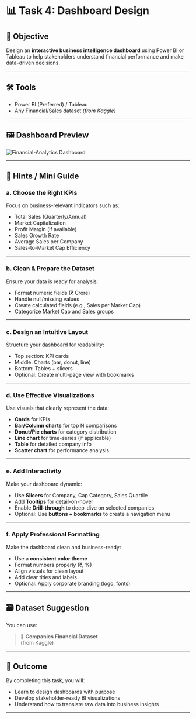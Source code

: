 # 📊 Task 4: Dashboard Design

## 🎯 Objective
Design an **interactive business intelligence dashboard** using Power BI or Tableau to help stakeholders understand financial performance and make data-driven decisions.

---

## 🛠️ Tools
- Power BI (Preferred) / Tableau  
- Any Financial/Sales dataset *(from Kaggle)*

---
## 🖼️ Dashboard Preview  

![Financial-Analytics Dashboard](https://github.com/user-attachments/assets/ed4a077e-acb9-4029-944b-7620d7256a3d)


---

## 📌 Hints / Mini Guide

### a. Choose the Right KPIs
Focus on business-relevant indicators such as:
- Total Sales (Quarterly/Annual)
- Market Capitalization
- Profit Margin (if available)
- Sales Growth Rate
- Average Sales per Company
- Sales-to-Market Cap Efficiency

---

### b. Clean & Prepare the Dataset
Ensure your data is ready for analysis:
- Format numeric fields (₹ Crore)
- Handle null/missing values
- Create calculated fields (e.g., Sales per Market Cap)
- Categorize Market Cap and Sales groups

---

### c. Design an Intuitive Layout
Structure your dashboard for readability:
- Top section: KPI cards
- Middle: Charts (bar, donut, line)
- Bottom: Tables + slicers
- Optional: Create multi-page view with bookmarks

---

### d. Use Effective Visualizations
Use visuals that clearly represent the data:
- **Cards** for KPIs
- **Bar/Column charts** for top N comparisons
- **Donut/Pie charts** for category distribution
- **Line chart** for time-series (if applicable)
- **Table** for detailed company info
- **Scatter chart** for performance analysis

---

### e. Add Interactivity
Make your dashboard dynamic:
- Use **Slicers** for Company, Cap Category, Sales Quartile
- Add **Tooltips** for detail-on-hover
- Enable **Drill-through** to deep-dive on selected companies
- Optional: Use **buttons + bookmarks** to create a navigation menu

---

### f. Apply Professional Formatting
Make the dashboard clean and business-ready:
- Use a **consistent color theme**
- Format numbers properly (₹, %)
- Align visuals for clean layout
- Add clear titles and labels
- Optional: Apply corporate branding (logo, fonts)

---

## 🗃️ Dataset Suggestion
You can use:
> 📂 **Companies Financial Dataset**  
(from Kaggle)

---

## 🧠 Outcome
By completing this task, you will:
- Learn to design dashboards with purpose
- Develop stakeholder-ready BI visualizations
- Understand how to translate raw data into business insights

---

